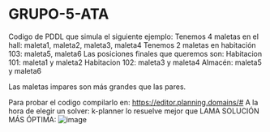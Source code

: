 # GRUPO-5-ATA

Codigo de PDDL que simula el siguiente ejemplo:
Tenemos 4 maletas en el hall: maleta1, maleta2, maleta3, maleta4
Tenemos 2 maletas en habitación 103: maleta5, maleta6
Las posiciones finales que queremos son:
Habitacion 101: maleta1 y maleta2
Habitacion 102: maleta3 y maleta4
Almacén: maleta5 y maleta6

Las maletas impares son más grandes que las pares.

Para probar el codigo compilarlo en: https://editor.planning.domains/#
A la hora de elegir un solver: k-planner lo resuelve mejor que LAMA
SOLUCIÓN MÁS ÓPTIMA:
![image](https://github.com/AndiiYeizker/GRUPO-5-ATA/assets/139454887/4e208912-ea04-4bd1-976c-1194f38df5d8)
